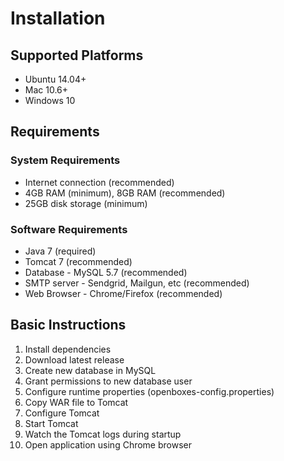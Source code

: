 # Installation

## Supported Platforms

* Ubuntu 14.04+
* Mac 10.6+
* Windows 10

## Requirements

### System Requirements

* Internet connection \(recommended\)
* 4GB RAM \(minimum\), 8GB RAM \(recommended\)
* 25GB disk storage \(minimum\)

### Software Requirements

* Java 7 \(required\)
* Tomcat 7 \(recommended\)
* Database - MySQL 5.7 \(recommended\)
* SMTP server - Sendgrid, Mailgun, etc \(recommended\) 
* Web Browser - Chrome/Firefox \(recommended\)

## Basic Instructions

1. Install dependencies
2. Download latest release
3. Create new database in MySQL
4. Grant permissions to new database user 
5. Configure runtime properties \(openboxes-config.properties\)
6. Copy WAR file to Tomcat
7. Configure Tomcat
8. Start Tomcat
9. Watch the Tomcat logs during startup
10. Open application using Chrome browser 

